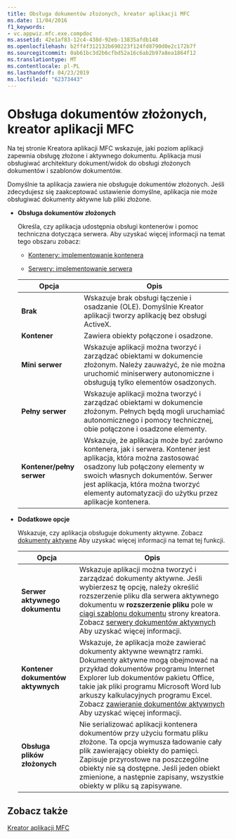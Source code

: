 ```yaml
---
title: Obsługa dokumentów złożonych, kreator aplikacji MFC
ms.date: 11/04/2016
f1_keywords:
- vc.appwiz.mfc.exe.compdoc
ms.assetid: 42e1af83-12c4-438d-92eb-13835afdb148
ms.openlocfilehash: b2ff4f312132b690223f124fd8790d0e2c172b7f
ms.sourcegitcommit: 0ab61bc3d2b6cfbd52a16c6ab2b97a8ea1864f12
ms.translationtype: MT
ms.contentlocale: pl-PL
ms.lasthandoff: 04/23/2019
ms.locfileid: "62373443"
---
```

# <a name="compound-document-support-mfc-application-wizard"></a>Obsługa dokumentów złożonych, kreator aplikacji MFC

Na tej stronie Kreatora aplikacji MFC wskazuje, jaki poziom aplikacji zapewnia obsługę złożone i aktywnego dokumentu. Aplikacja musi obsługiwać architektury dokument/widok do obsługi złożonych dokumentów i szablonów dokumentów.

Domyślnie ta aplikacja zawiera nie obsługuje dokumentów złożonych. Jeśli zdecydujesz się zaakceptować ustawienie domyślne, aplikacja nie może obsługiwać dokumenty aktywne lub pliki złożone.

- **Obsługa dokumentów złożonych**

  Określa, czy aplikacja udostępnia obsługi kontenerów i pomoc techniczna dotycząca serwera. Aby uzyskać więcej informacji na temat tego obszaru zobacz:

  - [Kontenery: implementowanie kontenera](../../mfc/containers-implementing-a-container.md)

  - [Serwery: implementowanie serwera](../../mfc/servers-implementing-a-server.md)

  |Opcja|Opis|
  |------------|-----------------|
  |**Brak**|Wskazuje brak obsługi łączenie i osadzanie (OLE). Domyślnie Kreator aplikacji tworzy aplikację bez obsługi ActiveX.|
  |**Kontener**|Zawiera obiekty połączone i osadzone.|
  |**Mini serwer**|Wskazuje aplikacji można tworzyć i zarządzać obiektami w dokumencie złożonym. Należy zauważyć, że nie można uruchomić miniserwery autonomiczne i obsługują tylko elementów osadzonych.|
  |**Pełny serwer**|Wskazuje aplikacji można tworzyć i zarządzać obiektami w dokumencie złożonym. Pełnych będą mogli uruchamiać autonomicznego i pomocy technicznej, obie połączone i osadzone elementy.|
  |**Kontener/pełny serwer**|Wskazuje, że aplikacja może być zarówno kontenera, jak i serwera. Kontener jest aplikacja, która można zastosować osadzony lub połączony elementy w swoich własnych dokumentów. Serwer jest aplikacja, która można tworzyć elementy automatyzacji do użytku przez aplikacje kontenera.|

- **Dodatkowe opcje**

  Wskazuje, czy aplikacja obsługuje dokumenty aktywne. Zobacz [dokumenty aktywne](../../mfc/active-documents.md) Aby uzyskać więcej informacji na temat tej funkcji.

  |Opcja|Opis|
  |------------|-----------------|
  |**Serwer aktywnego dokumentu**|Wskazuje aplikacji można tworzyć i zarządzać dokumenty aktywne. Jeśli wybierzesz tę opcję, należy określić rozszerzenie pliku dla serwera aktywnego dokumentu w **rozszerzenie pliku** pole w [ciągi szablonu dokumentu](../../mfc/reference/document-template-strings-mfc-application-wizard.md) strony kreatora. Zobacz [serwery dokumentów aktywnych](../../mfc/active-document-servers.md) Aby uzyskać więcej informacji.|
  |**Kontener dokumentów aktywnych**|Wskazuje, że aplikacja może zawierać dokumenty aktywne wewnątrz ramki. Dokumenty aktywne mogą obejmować na przykład dokumentów programu Internet Explorer lub dokumentów pakietu Office, takie jak pliki programu Microsoft Word lub arkuszy kalkulacyjnych programu Excel. Zobacz [zawieranie dokumentów aktywnych](../../mfc/active-document-containment.md) Aby uzyskać więcej informacji.|
  |**Obsługa plików złożonych**|Nie serializować aplikacji kontenera dokumentów przy użyciu formatu pliku złożone. Ta opcja wymusza ładowanie cały plik zawierający obiekty do pamięci. Zapisuje przyrostowe na poszczególne obiekty nie są dostępne. Jeśli jeden obiekt zmienione, a następnie zapisany, wszystkie obiekty w pliku są zapisywane.|

## <a name="see-also"></a>Zobacz także

[Kreator aplikacji MFC](../../mfc/reference/mfc-application-wizard.md)
